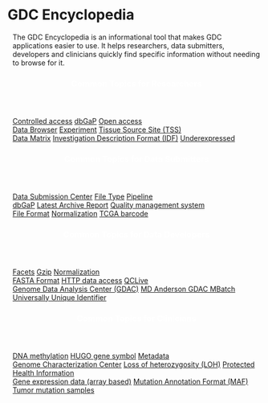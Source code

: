 # GDC Encyclopedia
<link rel="stylesheet" type="text/css" href="encyclopedia.css">
<div style="display: flex; flex-direction: column"; class="encyclopedia-container">
    <div style="display: flex; flex direction column;" class = "encyclopedia-main">
        <div class="encyclopedia-content" style="margin-left: 10px;">
            <div>
                The GDC Encyclopedia is an informational tool that makes GDC applications easier to use. It helps researchers, data submitters, developers and clinicians quickly find specific information without needing to browse for it.
            </div>    
            <div id = "encyc-table" style="color: white">
                <header id = "encyc-table-header">
                    <h3>Common Topics for Researchers</h3>
                </header>
                <div id="encyc-table-content">
                    <span>
                        <a href="">Controlled access</a>
                    </span>
                    <span>
                        <a href="">dbGaP</a>
                    </span>
                    <span>
                        <a href="">Open access</a>
                    </span>
                </div>
                <div id="encyc-table-content">
                    <span>
                        <a href="">Data Browser</a>
                    </span>
                    <span>
                        <a href="">Experiment</a>
                    </span>
                    <span>
                        <a href="">Tissue Source Site (TSS)</a>
                    </span>
                </div>
                <div id="encyc-table-content">
                    <span>
                        <a href="">Data Matrix</a>
                    </span>
                    <span>
                        <a href="">Investigation Description Format (IDF)</a>
                    </span>
                    <span>
                        <a href="">Underexpressed</a>
                    </span>
                </div>
            </div>
            <div id = "encyc-table" style="color: white">
                <header id = "encyc-table-header">
                    <h3>Common Topics for Data Submitters</h3>
                </header>
                <div id="encyc-table-content">
                    <span>
                        <a href="">Data Submission Center</a>
                    </span>
                    <span>
                        <a href="">File Type</a>
                    </span>
                    <span>
                        <a href="">Pipeline</a>
                    </span>
                </div>
                <div id="encyc-table-content">
                    <span>
                        <a href="">dbGaP</a>
                    </span>
                    <span>
                        <a href="">Latest Archive Report</a>
                    </span>
                    <span>
                        <a href="">Quality management system</a>
                    </span>
                </div>
                <div id="encyc-table-content">
                    <span>
                        <a href="">File Format</a>
                    </span>
                    <span>
                        <a href="">Normalization</a>
                    </span>
                    <span>
                        <a href="">TCGA barcode</a>
                    </span>
                </div>
            </div>
            <div id = "encyc-table" style="color: white">
                <header id = "encyc-table-header">
                    <h3>Common Topics for Data Developers</h3>
                </header>
                <div id="encyc-table-content">
                    <span>
                        <a href="">Facets</a>
                    </span>
                    <span>
                        <a href="">Gzip</a>
                    </span>
                    <span>
                        <a href="">Normalization</a>
                    </span>
                </div>
                <div id="encyc-table-content">
                    <span>
                        <a href="">FASTA Format</a>
                    </span>
                    <span>
                        <a href="">HTTP data access</a>
                    </span>
                    <span>
                        <a href="">QCLive</a>
                    </span>
                </div>
                <div id="encyc-table-content">
                    <span>
                        <a href="">Genome Data Analysis Center (GDAC)</a>
                    </span>
                    <span>
                        <a href="">MD Anderson GDAC MBatch</a>
                    </span>
                    <span>
                        <a href="">Universally Unique Identifier</a>
                    </span>
                </div>
            </div>
            <div id = "encyc-table" style="color: white">
                <header id = "encyc-table-header">
                    <h3>Common Topics for Clinicians</h3>
                </header>
                <div id="encyc-table-content">
                    <span>
                        <a href="">DNA methylation</a>
                    </span>
                    <span>
                        <a href="">HUGO gene symbol</a>
                    </span>
                    <span>
                        <a href="">Metadata</a>
                    </span>
                </div>
                <div id="encyc-table-content">
                    <span>
                        <a href="">Genome Characterization Center</a>
                    </span>
                    <span>
                        <a href="">Loss of heterozygosity (LOH)</a>
                    </span>
                    <span>
                        <a href="">Protected Health Information</a>
                    </span>
                </div>
                <div id="encyc-table-content">
                    <span>
                        <a href="">Gene expression data (array based)</a>
                    </span>
                    <span>
                        <a href="">Mutation Annotation Format (MAF)</a>
                    </span>
                    <span>
                        <a href="">Tumor mutation samples</a>
                    </span>
                </div>
            </div>
        </div>
    </div>
</div>